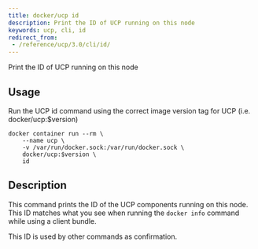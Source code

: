 ```yaml
---
title: docker/ucp id
description: Print the ID of UCP running on this node
keywords: ucp, cli, id
redirect_from:
 - /reference/ucp/3.0/cli/id/
---
```


Print the ID of UCP running on this node

## Usage

Run the UCP id command using the correct image version tag for UCP (i.e. docker/ucp:$version)

```
docker container run --rm \
    --name ucp \
    -v /var/run/docker.sock:/var/run/docker.sock \
    docker/ucp:$version \
    id
```

## Description

This command prints the ID of the UCP components running on this node. This ID
matches what you see when running the `docker info` command while using
a client bundle.

This ID is used by other commands as confirmation.

